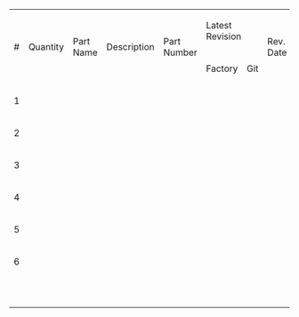 <table border="0" cellspacing="0" cellpadding="0" class="ta1"><colgroup><col width="34"/><col width="70"/><col width="99"/><col width="99"/><col width="100"/><col width="72"/><col width="72"/><col width="99"/><col width="67"/><col width="104"/><col width="92"/></colgroup><tr class="ro1"><td rowspan="2" style="text-align:left;width:0.774cm; " class="ce1"><p>#</p></td><td rowspan="2" style="text-align:left;width:1.596cm; " class="ce1"><p>Quantity</p></td><td rowspan="2" style="text-align:left;width:2.258cm; " class="ce1"><p>Part Name</p></td><td rowspan="2" style="text-align:left;width:2.258cm; " class="ce1"><p>Description</p></td><td rowspan="2" style="text-align:left;width:2.279cm; " class="ce1"><p>Part Number</p></td><td colspan="2" style="text-align:left;width:1.655cm; " class="ce1"><p>Latest Revision</p></td><td rowspan="2" style="text-align:left;width:2.258cm; " class="ce1"><p>Rev. Date</p></td><td rowspan="2" style="text-align:left;width:1.535cm; " class="ce1"><p>Material</p></td><td rowspan="2" style="text-align:left;width:2.371cm; " class="ce1"><p>Manufacturer</p></td><td rowspan="2" style="text-align:left;width:2.111cm; " class="ce1"><p>File formats</p></td></tr><tr class="ro1"><td style="text-align:left;width:1.655cm; " class="ce1"><p>Factory</p></td><td style="text-align:left;width:1.655cm; " class="ce1"><p>Git</p></td></tr><tr class="ro1"><td style="text-align:right; width:0.774cm; " class="ce2"><p>1</p></td><td style="text-align:left;width:1.596cm; " class="ce2"> </td><td style="text-align:left;width:2.258cm; " class="ce3"> </td><td style="text-align:left;width:2.258cm; " class="ce3"> </td><td style="text-align:left;width:2.279cm; " class="ce3"> </td><td style="text-align:left;width:1.655cm; " class="ce2"> </td><td style="text-align:left;width:1.655cm; " class="ce2"> </td><td style="text-align:left;width:2.258cm; " class="ce3"> </td><td style="text-align:left;width:1.535cm; " class="ce3"> </td><td style="text-align:left;width:2.371cm; " class="ce3"> </td><td style="text-align:left;width:2.111cm; " class="ce3"> </td></tr><tr class="ro1"><td style="text-align:right; width:0.774cm; " class="ce2"><p>2</p></td><td style="text-align:left;width:1.596cm; " class="ce2"> </td><td style="text-align:left;width:2.258cm; " class="ce3"> </td><td style="text-align:left;width:2.258cm; " class="ce3"> </td><td style="text-align:left;width:2.279cm; " class="ce3"> </td><td style="text-align:left;width:1.655cm; " class="ce2"> </td><td style="text-align:left;width:1.655cm; " class="ce2"> </td><td style="text-align:left;width:2.258cm; " class="ce3"> </td><td style="text-align:left;width:1.535cm; " class="ce3"> </td><td style="text-align:left;width:2.371cm; " class="ce3"> </td><td style="text-align:left;width:2.111cm; " class="ce3"> </td></tr><tr class="ro1"><td style="text-align:right; width:0.774cm; " class="ce2"><p>3</p></td><td style="text-align:left;width:1.596cm; " class="ce2"> </td><td style="text-align:left;width:2.258cm; " class="ce3"> </td><td style="text-align:left;width:2.258cm; " class="ce3"> </td><td style="text-align:left;width:2.279cm; " class="ce3"> </td><td style="text-align:left;width:1.655cm; " class="ce2"> </td><td style="text-align:left;width:1.655cm; " class="ce2"> </td><td style="text-align:left;width:2.258cm; " class="ce3"> </td><td style="text-align:left;width:1.535cm; " class="ce3"> </td><td style="text-align:left;width:2.371cm; " class="ce3"> </td><td style="text-align:left;width:2.111cm; " class="ce3"> </td></tr><tr class="ro1"><td style="text-align:right; width:0.774cm; " class="ce2"><p>4</p></td><td style="text-align:left;width:1.596cm; " class="ce2"> </td><td style="text-align:left;width:2.258cm; " class="ce3"> </td><td style="text-align:left;width:2.258cm; " class="ce3"> </td><td style="text-align:left;width:2.279cm; " class="ce3"> </td><td style="text-align:left;width:1.655cm; " class="ce2"> </td><td style="text-align:left;width:1.655cm; " class="ce2"> </td><td style="text-align:left;width:2.258cm; " class="ce3"> </td><td style="text-align:left;width:1.535cm; " class="ce3"> </td><td style="text-align:left;width:2.371cm; " class="ce3"> </td><td style="text-align:left;width:2.111cm; " class="ce3"> </td></tr><tr class="ro1"><td style="text-align:right; width:0.774cm; " class="ce2"><p>5</p></td><td style="text-align:left;width:1.596cm; " class="ce2"> </td><td style="text-align:left;width:2.258cm; " class="ce3"> </td><td style="text-align:left;width:2.258cm; " class="ce3"> </td><td style="text-align:left;width:2.279cm; " class="ce3"> </td><td style="text-align:left;width:1.655cm; " class="ce2"> </td><td style="text-align:left;width:1.655cm; " class="ce2"> </td><td style="text-align:left;width:2.258cm; " class="ce3"> </td><td style="text-align:left;width:1.535cm; " class="ce3"> </td><td style="text-align:left;width:2.371cm; " class="ce3"> </td><td style="text-align:left;width:2.111cm; " class="ce3"> </td></tr><tr class="ro1"><td style="text-align:right; width:0.774cm; " class="ce2"><p>6</p></td><td style="text-align:left;width:1.596cm; " class="ce2"> </td><td style="text-align:left;width:2.258cm; " class="ce3"> </td><td style="text-align:left;width:2.258cm; " class="ce3"> </td><td style="text-align:left;width:2.279cm; " class="ce3"> </td><td style="text-align:left;width:1.655cm; " class="ce2"> </td><td style="text-align:left;width:1.655cm; " class="ce2"> </td><td style="text-align:left;width:2.258cm; " class="ce3"> </td><td style="text-align:left;width:1.535cm; " class="ce3"> </td><td style="text-align:left;width:2.371cm; " class="ce3"> </td><td style="text-align:left;width:2.111cm; " class="ce3"> </td></tr><tr class="ro1"><td style="text-align:left;width:0.774cm; " class="ce2"> </td><td style="text-align:left;width:1.596cm; " class="ce2"> </td><td style="text-align:left;width:2.258cm; " class="Default"> </td><td style="text-align:left;width:2.258cm; " class="Default"> </td><td style="text-align:left;width:2.279cm; " class="Default"> </td><td style="text-align:left;width:1.655cm; " class="Default"> </td><td style="text-align:left;width:1.655cm; " class="Default"> </td><td style="text-align:left;width:2.258cm; " class="Default"> </td><td style="text-align:left;width:1.535cm; " class="Default"> </td><td style="text-align:left;width:2.371cm; " class="Default"> </td><td style="text-align:left;width:2.111cm; " class="Default"> </td></tr><tr class="ro1"><td style="text-align:left;width:0.774cm; " class="ce2"> </td><td style="text-align:left;width:1.596cm; " class="ce2"> </td><td style="text-align:left;width:2.258cm; " class="Default"> </td><td style="text-align:left;width:2.258cm; " class="Default"> </td><td style="text-align:left;width:2.279cm; " class="Default"> </td><td style="text-align:left;width:1.655cm; " class="Default"> </td><td style="text-align:left;width:1.655cm; " class="Default"> </td><td style="text-align:left;width:2.258cm; " class="Default"> </td><td style="text-align:left;width:1.535cm; " class="Default"> </td><td style="text-align:left;width:2.371cm; " class="Default"> </td><td style="text-align:left;width:2.111cm; " class="Default"> </td></tr></table>
